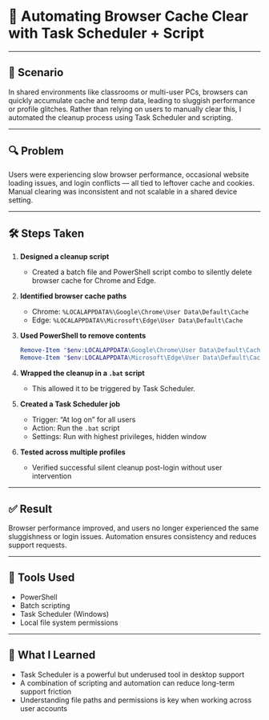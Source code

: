 
# 🧹 Automating Browser Cache Clear with Task Scheduler + Script

---

## 🧩 Scenario  
In shared environments like classrooms or multi-user PCs, browsers can quickly accumulate cache and temp data, leading to sluggish performance or profile glitches. Rather than relying on users to manually clear this, I automated the cleanup process using Task Scheduler and scripting.

---

## 🔍 Problem  
Users were experiencing slow browser performance, occasional website loading issues, and login conflicts — all tied to leftover cache and cookies. Manual clearing was inconsistent and not scalable in a shared device setting.

---

## 🛠️ Steps Taken

1. **Designed a cleanup script**  
    - Created a batch file and PowerShell script combo to silently delete browser cache for Chrome and Edge.

2. **Identified browser cache paths**  
    - Chrome: `%LOCALAPPDATA%\Google\Chrome\User Data\Default\Cache`  
    - Edge: `%LOCALAPPDATA%\Microsoft\Edge\User Data\Default\Cache`

3. **Used PowerShell to remove contents**  
    ```powershell
    Remove-Item "$env:LOCALAPPDATA\Google\Chrome\User Data\Default\Cache\*" -Force -Recurse
    Remove-Item "$env:LOCALAPPDATA\Microsoft\Edge\User Data\Default\Cache\*" -Force -Recurse
    ```

4. **Wrapped the cleanup in a `.bat` script**  
    - This allowed it to be triggered by Task Scheduler.

5. **Created a Task Scheduler job**  
    - Trigger: “At log on” for all users  
    - Action: Run the `.bat` script  
    - Settings: Run with highest privileges, hidden window

6. **Tested across multiple profiles**  
    - Verified successful silent cleanup post-login without user intervention

---

## ✅ Result  
Browser performance improved, and users no longer experienced the same sluggishness or login issues. Automation ensures consistency and reduces support requests.

---

## 🧰 Tools Used  
- PowerShell  
- Batch scripting  
- Task Scheduler (Windows)  
- Local file system permissions

---

## 🧠 What I Learned  
- Task Scheduler is a powerful but underused tool in desktop support  
- A combination of scripting and automation can reduce long-term support friction  
- Understanding file paths and permissions is key when working across user accounts

